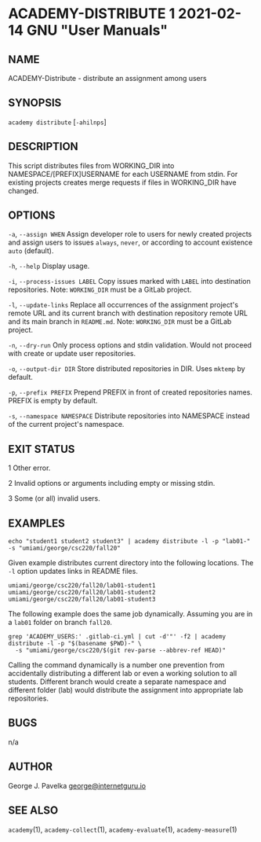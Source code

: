 # ACADEMY-DISTRIBUTE 1 2021-02-14 GNU "User Manuals"

## NAME

ACADEMY-Distribute - distribute an assignment among users

## SYNOPSIS

`academy distribute` [`-ahilnps`]

## DESCRIPTION

This script distributes files from WORKING_DIR into NAMESPACE/[PREFIX]USERNAME for each USERNAME from stdin. For existing projects creates merge requests if files in WORKING_DIR have changed.

## OPTIONS

`-a`, `--assign WHEN`
       Assign developer role to users for newly created projects and assign users to issues `always`, `never`, or according to account existence `auto` (default).

`-h`, `--help`
       Display usage.

`-i`, `--process-issues LABEL`
       Copy issues marked with `LABEL` into destination repositories. Note: `WORKING_DIR` must be a GitLab project.

`-l`, `--update-links`
       Replace all occurrences of the assignment project's remote URL and its current branch with destination repository remote URL and its main branch in `README.md`. Note: `WORKING_DIR` must be a GitLab project.

`-n`, `--dry-run`
       Only process options and stdin validation. Would not proceed with create or update user repositories.

`-o`, `--output-dir DIR`
       Store distributed repositories in DIR. Uses `mktemp` by default.

`-p`, `--prefix PREFIX`
       Prepend PREFIX in front of created repositories names. PREFIX is empty by default.

`-s`, `--namespace NAMESPACE`
       Distribute repositories into NAMESPACE instead of the current project's namespace.

## EXIT STATUS

1      Other error.

2      Invalid options or arguments including empty or missing stdin.

3      Some (or all) invalid users.

## EXAMPLES

```
echo "student1 student2 student3" | academy distribute -l -p "lab01-" -s "umiami/george/csc220/fall20"
```

Given example distributes current directory into the following locations. The `-l` option updates links in README files.

```
umiami/george/csc220/fall20/lab01-student1
umiami/george/csc220/fall20/lab01-student2
umiami/george/csc220/fall20/lab01-student3
```

The following example does the same job dynamically. Assuming you are in a `lab01` folder on branch `fall20`.

```
grep 'ACADEMY_USERS:' .gitlab-ci.yml | cut -d'"' -f2 | academy distribute -l -p "$(basename $PWD)-" \
  -s "umiami/george/csc220/$(git rev-parse --abbrev-ref HEAD)"
```

Calling the command dynamically is a number one prevention from accidentally distributing a different lab or even a working solution to all students. Different branch would create a separate namespace and different folder (lab) would distribute the assignment into appropriate lab repositories.

## BUGS

n/a

## AUTHOR

George J. Pavelka <george@internetguru.io>

## SEE ALSO

`academy`(1), `academy-collect`(1), `academy-evaluate`(1), `academy-measure`(1)

